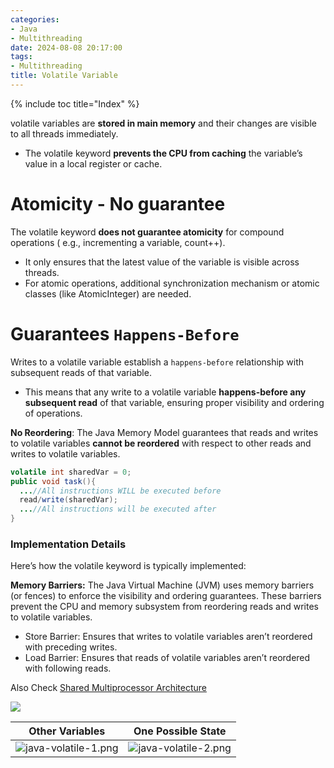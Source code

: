 ```yaml
---
categories:
- Java
- Multithreading
date: 2024-08-08 20:17:00
tags:
- Multithreading
title: Volatile Variable
---
```


{% include toc title="Index" %}

volatile variables are **stored in main memory** and their changes are visible
to all threads immediately.

- The volatile keyword **prevents the CPU from caching** the variable’s value in
  a local register or cache.

# Atomicity - No guarantee

The volatile keyword **does not guarantee atomicity** for compound operations (
e.g., incrementing a variable, count++).

- It only ensures that the latest value of the variable is visible across
  threads.
- For atomic operations, additional synchronization mechanism or atomic
  classes (like AtomicInteger) are needed.

# Guarantees `Happens-Before`

Writes to a volatile variable establish a `happens-before` relationship with
subsequent reads of that variable.

- This means that any write to a volatile variable **happens-before any
  subsequent read** of that variable,
  ensuring proper visibility and ordering of operations.

**No Reordering**: The Java Memory Model guarantees that reads and writes to
volatile variables **cannot be reordered**
with respect to other reads and writes to volatile variables.

```java
volatile int sharedVar = 0;
public void task(){
  ...//All instructions WILL be executed before
  read/write(sharedVar);
  ...//All instructions will be executed after
}
```

### Implementation Details

Here’s how the volatile keyword is typically implemented:

**Memory Barriers:** The Java Virtual Machine (JVM) uses memory barriers (or
fences) to enforce the visibility and ordering guarantees. These barriers
prevent the CPU and memory subsystem from reordering reads and writes to
volatile variables.

- Store Barrier: Ensures that writes to volatile variables aren’t reordered with
  preceding writes.
- Load Barrier: Ensures that reads of volatile variables aren’t reordered with
  following reads.

Also
Check [Shared Multiprocessor Architecture](https://www.baeldung.com/java-volatile#shared-multiprocessor-architecture)

![](https://www.baeldung.com/wp-content/uploads/2017/08/cpu.png)

|                          Other Variables                           |                         One Possible State                         |
|:------------------------------------------------------------------:|:------------------------------------------------------------------:|
| ![java-volatile-1.png](../../../assets/images/java-volatile-1.png) | ![java-volatile-2.png](../../../assets/images/java-volatile-2.png) |